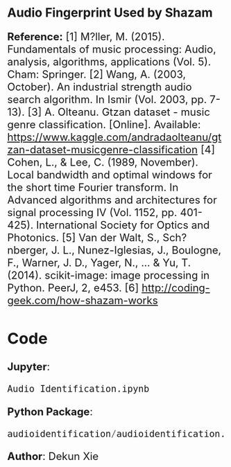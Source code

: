 # Audio Fingerprint Used by Shazam
<font size =5>

**Reference:** 
[1] M?ller, M. (2015). Fundamentals of music processing: Audio, analysis, algorithms, applications (Vol. 5). Cham: 
Springer.
[2] Wang, A. (2003, October). An industrial strength audio search algorithm. In Ismir (Vol. 2003, pp. 7-13).
[3] A. Olteanu. Gtzan dataset - music genre classification. [Online]. Available: 
https://www.kaggle.com/andradaolteanu/gtzan-dataset-musicgenre-classification
[4] Cohen, L., & Lee, C. (1989, November). Local bandwidth and optimal windows for the short time Fourier 
transform. In Advanced algorithms and architectures for signal processing IV (Vol. 1152, pp. 401-425). 
International Society for Optics and Photonics.
[5] Van der Walt, S., Sch?nberger, J. L., Nunez-Iglesias, J., Boulogne, F., Warner, J. D., Yager, N., ... & Yu, T. 
(2014). scikit-image: image processing in Python. PeerJ, 2, e453.
[6] http://coding-geek.com/how-shazam-works

<font>

## Code

**Jupyter**:
```python
Audio Identification.ipynb 
```

**Python Package**:
```python
audioidentification/audioidentification.py
```
**Author**: Dekun Xie

